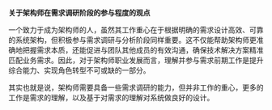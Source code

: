 **关于架构师在需求调研阶段的参与程度的观点**

一个致力于成为架构师的人，虽然其工作重心在于根据明确的需求设计高效、可靠的系统架构，但积极参与需求调研与分析阶段同样重要。这不仅能帮助架构师更准确地把握需求本质，还能促进与团队其他成员的有效沟通，确保技术解决方案精准匹配业务需求。因此，对于架构师职业发展而言，理解并参与需求前期工作是提升综合能力、实现角色转型不可或缺的一部分。

其实也就是说，架构师需要具备一些需求调研的能力，但并非工作的重心，更多的工作是需求的理解，以及基于对需求的理解对系统做良好的设计。







